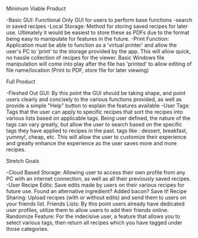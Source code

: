 
Minimum Viable Product

-Basic GUI: Functional Only GUI for users to perform base functions
	-search in saved recipes
-Local Storage: Method for storing saved recipes for later use. Ultimately it would be easiest to store these as PDFs due to the format being easy to manipulate for features in the future. 
-Print Function: Application must be able to function as a 'virtual printer' and allow the user's PC to 'print' to the storage provided by the app. This will allow quick, no hassle collection of recipes for the viewer. Basic Windows file manipulation will come into play after the file has 'printed' to allow editing of file name/location (Print to PDF, store file for later viewing)

Full Product

-Fleshed Out GUI: By this point the GUI should be taking shape, and point users clearly and concisely to the various functions provided, as well as provide a simple "Help" button to explain the features available
-User Tags: Tags that the user can apply to specific recipes that sort the recipes into various lists based on applicable tags. Being user defined, the nature of the tags can vary greatly, but allow the user to search based on the specific tags they have applied to recipes in the past. tags like : dessert, breakfast, yummy!, cheap, etc. This will allow the user to customize their experience and greatly enhance the experience as the user saves more and more recipes. 

Stretch Goals

-Cloud Based Storage: Allowing user to access their own profile from any PC with an internet connection, as well as all their previously saved recipes. 
-User Recipe Edits: Save edits made by users on their various recipes for future use. Found an alternative ingredient? Added bacon? Save it!
Recipe Sharing: Upload recipes (with or without edits) and send them to users on your friends list. 
Friends Lists: By this point users already have dedicated user profiles, utilize them to allow users to add their friends online.
Randomize Feature: For the indecisive user, a feature that allows you to select various tags, then return all recipes which you have tagged under those categories.